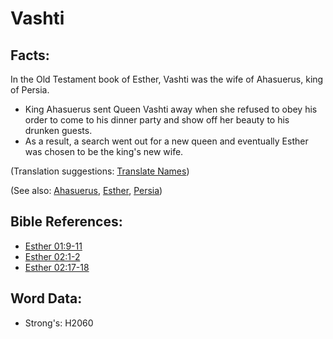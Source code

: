 # Vashti #

## Facts: ##

In the Old Testament book of Esther, Vashti was the wife of Ahasuerus, king of Persia.

* King Ahasuerus sent Queen Vashti away when she refused to obey his order to come to his dinner party and show off her beauty to his drunken guests.
* As a result, a search went out for a new queen and eventually Esther was chosen to be the king's new wife.

(Translation suggestions: [Translate Names](rc://en/ta/man/translate/translate-names))

(See also: [Ahasuerus](../names/ahasuerus.md), [Esther](../names/esther.md), [Persia](../names/persia.md))

## Bible References: ##

* [Esther 01:9-11](rc://en/tn/help/est/01/09)
* [Esther 02:1-2](rc://en/tn/help/est/02/01)
* [Esther 02:17-18](rc://en/tn/help/est/02/17)

## Word Data: ##

* Strong's: H2060
